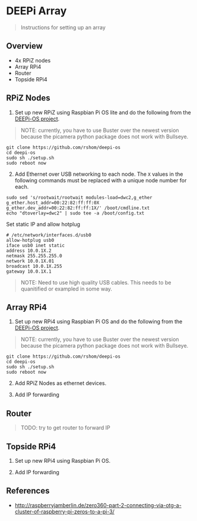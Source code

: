 # DEEPi Array #
> Instructions for setting up an array

## Overview ##

  * 4x RPiZ nodes
  * Array RPi4
  * Router
  * Topside RPi4
  
## RPiZ Nodes ##

1. Set up new RPiZ using Raspbian Pi OS lite and do the following from the
   [DEEPi-OS project](https://github.com/rshom/deepi-os).
   
> NOTE: currently, you have to use Buster over the newest version
> because the picamera python package does not work with Bullseye.

```
git clone https://github.com/rshom/deepi-os
cd deepi-os
sudo sh ./setup.sh
sudo reboot now
```

2. Add Ethernet over USB networking to each node. The `X` values in
   the following commands must be replaced with a unique node number
   for each.

```
sudo sed 's/rootwait/rootwait modules-load=dwc2,g_ether g_ether.host_addr=00:22:82:ff:ff:0X g_ether.dev_addr=00:22:82:ff:ff:1X/' /boot/cmdline.txt
echo "dtoverlay=dwc2" | sudo tee -a /boot/config.txt
```

Set static IP and allow hotplug

```
# /etc/network/interfaces.d/usb0
allow-hotplug usb0
iface usb0 inet static
address 10.0.1X.2
netmask 255.255.255.0
network 10.0.1X.01
broadcast 10.0.1X.255
gateway 10.0.1X.1
```

> NOTE: Need to use high quality USB cables. This needs to be
> quanitified or exampled in some way.

## Array RPi4 ##

1. Set up new RPi4 using Raspbian Pi OS and do the following from the
   [DEEPi-OS project](https://github.com/rshom/deepi-os).
   
> NOTE: currently, you have to use Buster over the newest version
> because the picamera python package does not work with Bullseye.

```
git clone https://github.com/rshom/deepi-os
cd deepi-os
sudo sh ./setup.sh
sudo reboot now
```

2. Add RPiZ Nodes as ethernet devices.

3. Add IP forwarding 

## Router ##

> TODO: try to get router to forward IP

## Topside RPi4 ##

1. Set up new RPi4 using Raspbian Pi OS.

2. Add IP forwarding

## References ##

  * http://raspberryjamberlin.de/zero360-part-2-connecting-via-otg-a-cluster-of-raspberry-pi-zeros-to-a-pi-3/

